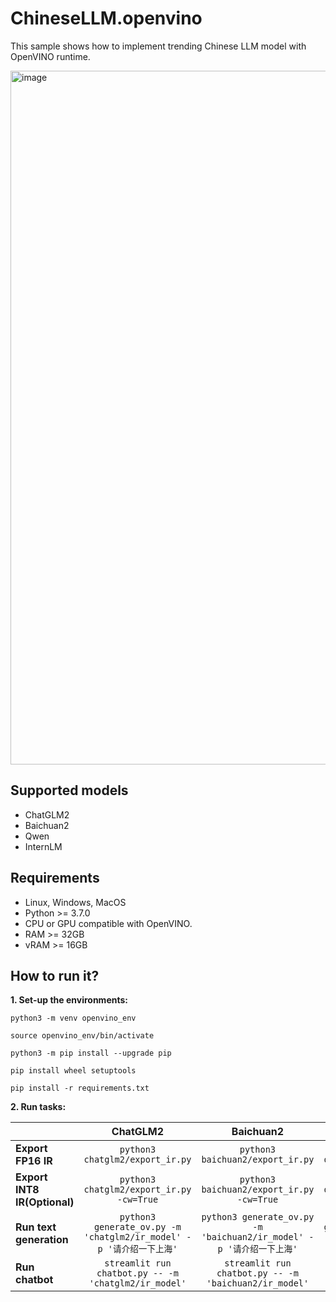 # ChineseLLM.openvino

This sample shows how to implement trending Chinese LLM model with OpenVINO runtime.


<img width="1110" alt="image" src="https://github.com/OpenVINO-dev-contest/chatglm2.openvino/assets/91237924/6cdfbc45-f70c-42d4-b748-27113d8fe3a8">

## Supported models

- ChatGLM2
- Baichuan2
- Qwen
- InternLM

## Requirements

- Linux, Windows, MacOS
- Python >= 3.7.0
- CPU or GPU compatible with OpenVINO.
- RAM >= 32GB
- vRAM >= 16GB

## How to run it?

**1. Set-up the environments:**

```
python3 -m venv openvino_env

source openvino_env/bin/activate

python3 -m pip install --upgrade pip

pip install wheel setuptools

pip install -r requirements.txt
```

**2. Run tasks:**

|                              |                               **ChatGLM2**                              |                                     **Baichuan2**                                    |                                 **Qwen**                                |                                   **InternLM**                                  |
|------------------------------|:-----------------------------------------------------------------------:|:------------------------------------------------------------------------------------:|:-----------------------------------------------------------------------:|:-------------------------------------------------------------------------------:|
| **Export FP16 IR**           | ```python3 chatglm2/export_ir.py```                                     | ```python3 baichuan2/export_ir.py```                                                 | ```python3 qwen/export_ir.py```                                         | ```python3 internlm/export_ir.py```                                             |
| **Export INT8 IR(Optional)** | ```python3 chatglm2/export_ir.py -cw=True```                            | ```python3 baichuan2/export_ir.py -cw=True```                                        | ```python3 qwen/export_ir.py -cw=True```                                | ```python3 Internlm/export_ir.py -cw=True```                                    |
| **Run text generation**      | ```python3 generate_ov.py -m 'chatglm2/ir_model' -p '请介绍一下上海'``` | ```python3 generate_ov.py -m 'baichuan2/ir_model' -p '请介绍一下上海'``` | ```python3 generate_ov.py -m 'qwen/ir_model' -p '请介绍一下上海'``` | ```python3 generate_ov.py -m 'internlm/ir_model' -p '请介绍一下上海'``` |
| **Run chatbot**              | ```streamlit run chatbot.py -- -m 'chatglm2/ir_model'```                | ```streamlit run chatbot.py -- -m 'baichuan2/ir_model'```                | ```streamlit run chatbot.py -- -m 'qwen/ir_model'```                | ```streamlit run chatbot.py -- -m 'internlm/ir_model'```                |